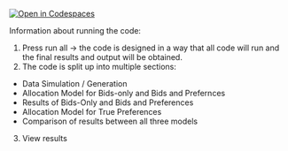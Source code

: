 [![Open in Codespaces](https://classroom.github.com/assets/launch-codespace-7f7980b617ed060a017424585567c406b6ee15c891e84e1186181d67ecf80aa0.svg)](https://classroom.github.com/open-in-codespaces?assignment_repo_id=10902215)

Information about running the code: 
1. Press run all -> the code is designed in a way that all code will run and the final results and output will be obtained. 
2. The code is split up into multiple sections:
* Data Simulation / Generation 
* Allocation Model for Bids-only and Bids and Prefernces 
* Results of Bids-Only and Bids and Preferences 
* Allocation Model for True Preferences 
* Comparison of results between all three models 
3. View results 
